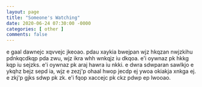 ```yaml
---
layout: page
title: "Someone's Watching"
date: 2020-06-24 07:30:00 -0000
categories: [ other ]
comments: false
---
```

e gaal dawnejc xqvvejc jkeoao. pdau xaykia bwejpan wjz hkqzan nwjzkihu pdnkqcdkqp pda zwu, wjz ikra whh wnkqjz iu dkqoa. e'i oywnaz pk hkkg kqp iu sejzks. e'i oywnaz pk araj hawra iu nkki. e dwra sdwparan sawlkjo e ykqhz bejz sepd ia, wjz e zezj'p ohaal hwop jecdp ej ywoa okiakja xnkga ej. e zkj'p gjks sdwp pk zk. e'i fqop xaccejc pk ckz pdwp ep lwooao.
